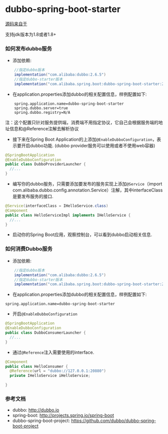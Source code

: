 dubbo-spring-boot-starter
===================================

[源码来自于](https://github.com/alibaba/dubbo-spring-boot-starter/)

支持jdk版本为1.8或者1.8+

### 如何发布dubbo服务
* 添加依赖:

```gradle  
    //指定dubbo版本 
    implementation("com.alibaba:dubbo:2.6.5")
    //指定dubbo-starter版本
    implementation("com.alibaba.spring.boot:dubbo-spring-boot-starter:2.1.2-SNAPSHOT")
```

* 在application.properties添加dubbo的相关配置信息，样例配置如下:

```properties
    spring.application.name=dubbo-spring-boot-starter
    spring.dubbo.server=true
    spring.dubbo.registry=N/A
```

注：这个配置只针对服务提供端，消费端不用指定协议，它自己会根据服务端的地址信息和@Reference注解去解析协议

* 接下来在Spring Boot Application的上添加`@EnableDubboConfiguration`，表示要开启dubbo功能. (dubbo provider服务可以使用或者不使用web容器)

```java
@SpringBootApplication
@EnableDubboConfiguration
public class DubboProviderLauncher {
  //...
}
```

* 编写你的dubbo服务，只需要添加要发布的服务实现上添加`@Service`（import com.alibaba.dubbo.config.annotation.Service）注解，其中interfaceClass是要发布服务的接口.

```java
@Service(interfaceClass = IHelloService.class)
@Component
public class HelloServiceImpl implements IHelloService {
  //...
}
```

* 启动你的Spring Boot应用，观察控制台，可以看到dubbo启动相关信息.


### 如何消费Dubbo服务

* 添加依赖:

```gradle  
    //指定dubbo版本 
    implementation("com.alibaba:dubbo:2.6.5")
    //指定dubbo-starter版本
    implementation("com.alibaba.spring.boot:dubbo-spring-boot-starter:2.1.2-SNAPSHOT")
```

* 在application.properties添加dubbo的相关配置信息，样例配置如下:

```properties
spring.application.name=dubbo-spring-boot-starter
```

* 开启`@EnableDubboConfiguration`

```java
@SpringBootApplication
@EnableDubboConfiguration
public class DubboConsumerLauncher {
  //...
}
```

* 通过`@Reference`注入需要使用的interface.

```java
@Component
public class HelloConsumer {
  @Reference(url = "dubbo://127.0.0.1:20880")
  private IHelloService iHelloService;
  
}
```

### 参考文档

* dubbo: http://dubbo.io
* spring-boot: http://projects.spring.io/spring-boot
* dubbo-spring-boot-project: https://github.com/dubbo/dubbo-spring-boot-project
